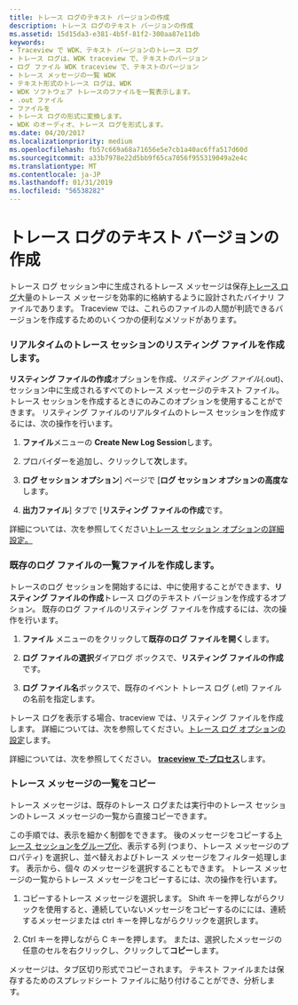 ```yaml
---
title: トレース ログのテキスト バージョンの作成
description: トレース ログのテキスト バージョンの作成
ms.assetid: 15d15da3-e381-4b5f-81f2-300aa87e11db
keywords:
- Traceview で WDK、テキスト バージョンのトレース ログ
- トレース ログは、WDK traceview で、テキストのバージョン
- ログ ファイル WDK traceview で、テキストのバージョン
- トレース メッセージの一覧 WDK
- テキスト形式のトレース ログは、WDK
- WDK ソフトウェア トレースのファイルを一覧表示します。
- .out ファイル
- ファイルを
- トレース ログの形式に変換します。
- WDK のオーディオ、トレース ログを形式します。
ms.date: 04/20/2017
ms.localizationpriority: medium
ms.openlocfilehash: fb57c669a68a71656e5e7cb1a40ac6ffa517d60d
ms.sourcegitcommit: a33b7978e22d5bb9f65ca7056f955319049a2e4c
ms.translationtype: MT
ms.contentlocale: ja-JP
ms.lasthandoff: 01/31/2019
ms.locfileid: "56538282"
---
```

# <a name="creating-text-versions-of-trace-logs"></a>トレース ログのテキスト バージョンの作成


トレース ログ セッション中に生成されるトレース メッセージは保存[トレース ログ](trace-log.md)大量のトレース メッセージを効率的に格納するように設計されたバイナリ ファイルであります。 Traceview では、これらのファイルの人間が判読できるバージョンを作成するためのいくつかの便利なメソッドがあります。

### <a name="span-idcreatingalistingfileforarealtimetracesessionspanspan-idcreatingalistingfileforarealtimetracesessionspancreating-a-listing-file-for-a-real-time-trace-session"></a><span id="creating_a_listing_file_for_a_real_time_trace_session"></span><span id="CREATING_A_LISTING_FILE_FOR_A_REAL_TIME_TRACE_SESSION"></span>リアルタイムのトレース セッションのリスティング ファイルを作成します。

**リスティング ファイルの作成**オプションを作成、*リスティング ファイル*(.out)、セッション中に生成されるすべてのトレース メッセージのテキスト ファイル。 トレース セッションを作成するときにのみこのオプションを使用することができます。 リスティング ファイルのリアルタイムのトレース セッションを作成するには、次の操作を行います。

1.  **ファイル**メニューの  **Create New Log Session**します。

2.  プロバイダーを追加し、クリックして**次**します。

3.  **ログ セッション オプション**] ページで [**ログ セッション オプションの高度な**します。

4.  **出力ファイル**] タブで [**リスティング ファイルの作成**です。

詳細については、次を参照してください[トレース セッション オプションの詳細設定。](setting-advanced-trace-session-options.md)

### <a name="span-idcreatingalistingfileforanexistinglogfilespanspan-idcreatingalistingfileforanexistinglogfilespancreating-a-listing-file-for-an-existing-log-file"></a><span id="creating_a_listing_file_for_an_existing_log_file"></span><span id="CREATING_A_LISTING_FILE_FOR_AN_EXISTING_LOG_FILE"></span>既存のログ ファイルの一覧ファイルを作成します。

トレースのログ セッションを開始するには、中に使用することができます、**リスティング ファイルの作成**トレース ログのテキスト バージョンを作成するオプション。 既存のログ ファイルのリスティング ファイルを作成するには、次の操作を行います。

1.  **ファイル** メニューのをクリックして**既存のログ ファイルを開く**します。

2.  **ログ ファイルの選択**ダイアログ ボックスで、**リスティング ファイルの作成**です。

3.  **ログ ファイル名**ボックスで、既存のイベント トレース ログ (.etl) ファイルの名前を指定します。

トレース ログを表示する場合、traceview では、リスティング ファイルを作成します。 詳細については、次を参照してください。[トレース ログ オプションの設定](setting-trace-log-options.md)します。

詳細については、次を参照してください。 [ **traceview で-プロセス**](traceview--process.md)します。

### <a name="span-idcopyingthetracemessagelistspanspan-idcopyingthetracemessagelistspan-copying-the-trace-message-list"></a><span id="copying_the_trace_message_list"></span><span id="COPYING_THE_TRACE_MESSAGE_LIST"></span> トレース メッセージの一覧をコピー

トレース メッセージは、既存のトレース ログまたは実行中のトレース セッションのトレース メッセージの一覧から直接コピーできます。

この手順では、表示を細かく制御をできます。 後のメッセージをコピーする[トレース セッションをグループ化](grouping-trace-sessions.md)、表示する列 (つまり、トレース メッセージのプロパティ) を選択し、並べ替えおよびトレース メッセージをフィルター処理します。 表示から、個々 のメッセージを選択することもできます。 トレース メッセージの一覧からトレース メッセージをコピーするには、次の操作を行います。

1.  コピーするトレース メッセージを選択します。 Shift キーを押しながらクリックを使用すると、連続していないメッセージをコピーするのにには、連続するメッセージまたは ctrl キーを押しながらクリックを選択します。

2.  Ctrl キーを押しながら C キーを押します。 または、選択したメッセージの任意のセルを右クリックし、クリックして**コピー**します。

メッセージは、タブ区切り形式でコピーされます。 テキスト ファイルまたは保存するためのスプレッドシート ファイルに貼り付けることができ、分析します。
